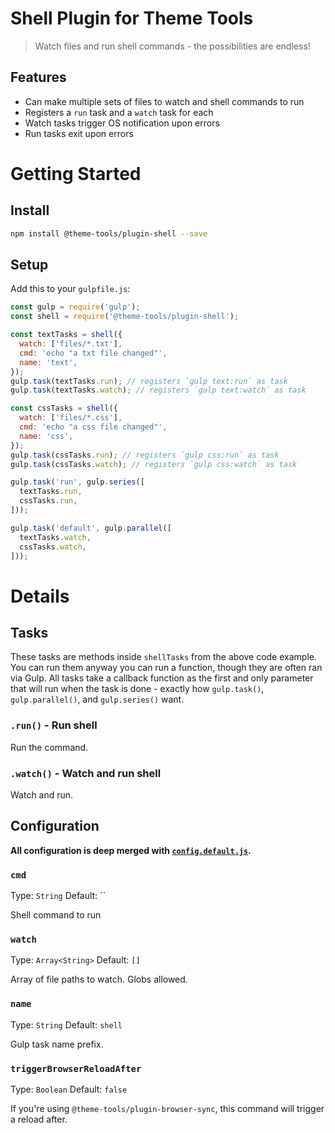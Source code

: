 # Shell Plugin for Theme Tools

> Watch files and run shell commands - the possibilities are endless!

## Features

- Can make multiple sets of files to watch and shell commands to run
- Registers a `run` task and a `watch` task for each
- Watch tasks trigger OS notification upon errors
- Run tasks exit upon errors

# Getting Started

## Install

```bash
npm install @theme-tools/plugin-shell --save
```

## Setup

Add this to your `gulpfile.js`:

```js
const gulp = require('gulp');
const shell = require('@theme-tools/plugin-shell');

const textTasks = shell({
  watch: ['files/*.txt'],
  cmd: 'echo "a txt file changed"',
  name: 'text',
});
gulp.task(textTasks.run); // registers `gulp text:run` as task
gulp.task(textTasks.watch); // registers `gulp text:watch` as task

const cssTasks = shell({
  watch: ['files/*.css'],
  cmd: 'echo "a css file changed"',
  name: 'css',
});
gulp.task(cssTasks.run); // registers `gulp css:run` as task
gulp.task(cssTasks.watch); // registers `gulp css:watch` as task

gulp.task('run', gulp.series([
  textTasks.run,
  cssTasks.run,
]));

gulp.task('default', gulp.parallel([
  textTasks.watch,
  cssTasks.watch,
]));

```

# Details

## Tasks

These tasks are methods inside `shellTasks` from the above code example. You can run them anyway you can run a function, though they are often ran via Gulp. All tasks take a callback function as the first and only parameter that will run when the task is done - exactly how `gulp.task()`, `gulp.parallel()`, and `gulp.series()` want.

### `.run()` - Run shell

Run the command.

### `.watch()` - Watch and run shell

Watch and run.

## Configuration

**All configuration is deep merged with [`config.default.js`](config.default.js).**

### `cmd`

Type: `String` Default: ``

Shell command to run

### `watch`

Type: `Array<String>` Default: `[]`

Array of file paths to watch. Globs allowed.

### `name`

Type: `String` Default: `shell`

Gulp task name prefix.

### `triggerBrowserReloadAfter`

Type: `Boolean` Default: `false`

If you're using `@theme-tools/plugin-browser-sync`, this command will trigger a reload after.
